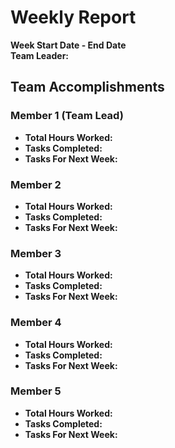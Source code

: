# Weekly Report  
**Week Start Date - End Date**  
**Team Leader:**

## Team Accomplishments  
### Member 1 (Team Lead)
- **Total Hours Worked:**
- **Tasks Completed:**
- **Tasks For Next Week:**

### Member 2
- **Total Hours Worked:**
- **Tasks Completed:**
- **Tasks For Next Week:**

### Member 3
- **Total Hours Worked:**
- **Tasks Completed:**
- **Tasks For Next Week:**

### Member 4
- **Total Hours Worked:**
- **Tasks Completed:**
- **Tasks For Next Week:**

### Member 5
- **Total Hours Worked:**
- **Tasks Completed:**
- **Tasks For Next Week:**
